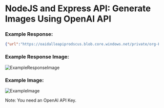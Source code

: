 # NodeJS and Express API: Generate Images Using OpenAI API


### Example Response:

```json
{"url":"https://oaidalleapiprodscus.blob.core.windows.net/private/org-HWt13PBDLtch3vzB2fHmhXLY/user-zUfTeKXTZSlA3HkHtD8WVAm6/img-z2FFFgqvKSMADIgBsWA3CUHa.png?st=2023-02-26T13%3A50%3A09Z&se=2023-02-26T15%3A50%3A09Z&sp=r&sv=2021-08-06&sr=b&rscd=inline&rsct=image/png&skoid=6aaadede-4fb3-4698-a8f6-684d7786b067&sktid=a48cca56-e6da-484e-a814-9c849652bcb3&skt=2023-02-26T11%3A08%3A01Z&ske=2023-02-27T11%3A08%3A01Z&sks=b&skv=2021-08-06&sig=QmBCu%2B/Xhrzo988i4FXCz5CU6L9Ox8QZPvJGJsDc9tM%3D"}
```

### Example Response Image:

![ExampleResponseImage](https://media.discordapp.net/attachments/1079396168418734230/1079415791633563751/image.png?width=1025&height=421)

### Example Image:

![ExampleImage](https://media.discordapp.net/attachments/1079396168418734230/1079415187649613894/image.png?width=406&height=343)

Note: You need an OpenAI API Key.
